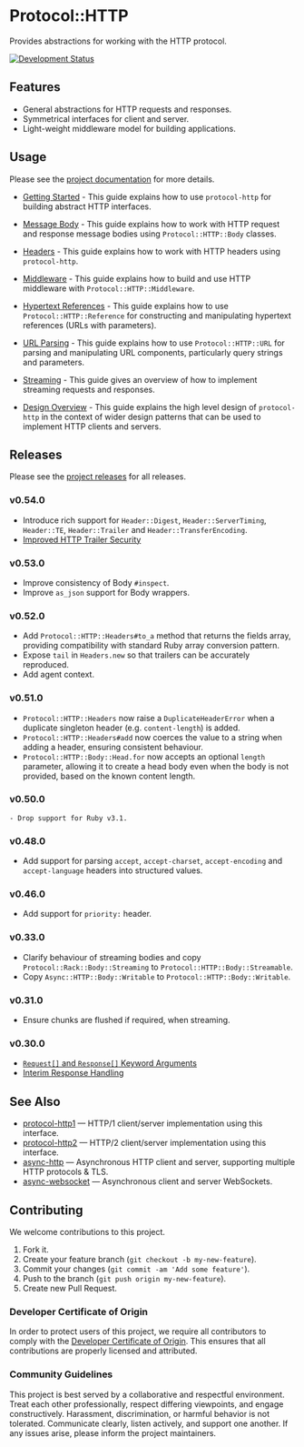 # Protocol::HTTP

Provides abstractions for working with the HTTP protocol.

[![Development Status](https://github.com/socketry/protocol-http/workflows/Test/badge.svg)](https://github.com/socketry/protocol-http/actions?workflow=Test)

## Features

  - General abstractions for HTTP requests and responses.
  - Symmetrical interfaces for client and server.
  - Light-weight middleware model for building applications.

## Usage

Please see the [project documentation](https://socketry.github.io/protocol-http/) for more details.

  - [Getting Started](https://socketry.github.io/protocol-http/guides/getting-started/index) - This guide explains how to use `protocol-http` for building abstract HTTP interfaces.

  - [Message Body](https://socketry.github.io/protocol-http/guides/message-body/index) - This guide explains how to work with HTTP request and response message bodies using `Protocol::HTTP::Body` classes.

  - [Headers](https://socketry.github.io/protocol-http/guides/headers/index) - This guide explains how to work with HTTP headers using `protocol-http`.

  - [Middleware](https://socketry.github.io/protocol-http/guides/middleware/index) - This guide explains how to build and use HTTP middleware with `Protocol::HTTP::Middleware`.

  - [Hypertext References](https://socketry.github.io/protocol-http/guides/hypertext-references/index) - This guide explains how to use `Protocol::HTTP::Reference` for constructing and manipulating hypertext references (URLs with parameters).

  - [URL Parsing](https://socketry.github.io/protocol-http/guides/url-parsing/index) - This guide explains how to use `Protocol::HTTP::URL` for parsing and manipulating URL components, particularly query strings and parameters.

  - [Streaming](https://socketry.github.io/protocol-http/guides/streaming/index) - This guide gives an overview of how to implement streaming requests and responses.

  - [Design Overview](https://socketry.github.io/protocol-http/guides/design-overview/index) - This guide explains the high level design of `protocol-http` in the context of wider design patterns that can be used to implement HTTP clients and servers.

## Releases

Please see the [project releases](https://socketry.github.io/protocol-http/releases/index) for all releases.

### v0.54.0

  - Introduce rich support for `Header::Digest`, `Header::ServerTiming`, `Header::TE`, `Header::Trailer` and `Header::TransferEncoding`.
  - [Improved HTTP Trailer Security](https://socketry.github.io/protocol-http/releases/index#improved-http-trailer-security)

### v0.53.0

  - Improve consistency of Body `#inspect`.
  - Improve `as_json` support for Body wrappers.

### v0.52.0

  - Add `Protocol::HTTP::Headers#to_a` method that returns the fields array, providing compatibility with standard Ruby array conversion pattern.
  - Expose `tail` in `Headers.new` so that trailers can be accurately reproduced.
  - Add agent context.

### v0.51.0

  - `Protocol::HTTP::Headers` now raise a `DuplicateHeaderError` when a duplicate singleton header (e.g. `content-length`) is added.
  - `Protocol::HTTP::Headers#add` now coerces the value to a string when adding a header, ensuring consistent behaviour.
  - `Protocol::HTTP::Body::Head.for` now accepts an optional `length` parameter, allowing it to create a head body even when the body is not provided, based on the known content length.

### v0.50.0

    - Drop support for Ruby v3.1.

### v0.48.0

  - Add support for parsing `accept`, `accept-charset`, `accept-encoding` and `accept-language` headers into structured values.

### v0.46.0

  - Add support for `priority:` header.

### v0.33.0

  - Clarify behaviour of streaming bodies and copy `Protocol::Rack::Body::Streaming` to `Protocol::HTTP::Body::Streamable`.
  - Copy `Async::HTTP::Body::Writable` to `Protocol::HTTP::Body::Writable`.

### v0.31.0

  - Ensure chunks are flushed if required, when streaming.

### v0.30.0

  - [`Request[]` and `Response[]` Keyword Arguments](https://socketry.github.io/protocol-http/releases/index#request[]-and-response[]-keyword-arguments)
  - [Interim Response Handling](https://socketry.github.io/protocol-http/releases/index#interim-response-handling)

## See Also

  - [protocol-http1](https://github.com/socketry/protocol-http1) — HTTP/1 client/server implementation using this
    interface.
  - [protocol-http2](https://github.com/socketry/protocol-http2) — HTTP/2 client/server implementation using this
    interface.
  - [async-http](https://github.com/socketry/async-http) — Asynchronous HTTP client and server, supporting multiple HTTP
    protocols & TLS.
  - [async-websocket](https://github.com/socketry/async-websocket) — Asynchronous client and server WebSockets.

## Contributing

We welcome contributions to this project.

1.  Fork it.
2.  Create your feature branch (`git checkout -b my-new-feature`).
3.  Commit your changes (`git commit -am 'Add some feature'`).
4.  Push to the branch (`git push origin my-new-feature`).
5.  Create new Pull Request.

### Developer Certificate of Origin

In order to protect users of this project, we require all contributors to comply with the [Developer Certificate of Origin](https://developercertificate.org/). This ensures that all contributions are properly licensed and attributed.

### Community Guidelines

This project is best served by a collaborative and respectful environment. Treat each other professionally, respect differing viewpoints, and engage constructively. Harassment, discrimination, or harmful behavior is not tolerated. Communicate clearly, listen actively, and support one another. If any issues arise, please inform the project maintainers.
